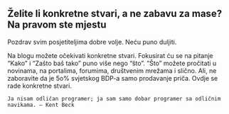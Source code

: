 ## Želite li konkretne stvari, a ne zabavu za mase? Na pravom ste mjestu

Pozdrav svim posjetiteljima dobre volje. Neću puno duljiti.

Na blogu možete očekivati konkretne stvari. Fokusirat ću se na pitanje “Kako” i “Zašto baš tako” puno više nego “što”. “Što” možete pročitati u novinama, na portalima, forumima, društvenim mrežama i slično. Ali, ne zaboravite da je 5o% svjetskog BDP-a samo prodavanje priča. Ovdje se rade konkretne stvari.

```
Ja nisam odličan programer; ja sam samo dobar programer sa odličnim navikama. — Kent Beck
```
